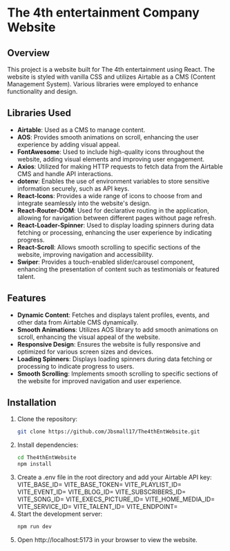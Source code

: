 # The 4th entertainment Company Website

## Overview

This project is a website built for The 4th entertainment using React. The website is styled with vanilla CSS and utilizes Airtable as a CMS (Content Management System). Various libraries were employed to enhance functionality and design.

## Libraries Used

- **Airtable**: Used as a CMS to manage content.
- **AOS**: Provides smooth animations on scroll, enhancing the user experience by adding visual appeal.
- **FontAwesome**: Used to include high-quality icons throughout the website, adding visual elements and improving user engagement.
- **Axios**: Utilized for making HTTP requests to fetch data from the Airtable CMS and handle API interactions.
- **dotenv**: Enables the use of environment variables to store sensitive information securely, such as API keys.
- **React-Icons**: Provides a wide range of icons to choose from and integrate seamlessly into the website's design.
- **React-Router-DOM**: Used for declarative routing in the application, allowing for navigation between different pages without page refresh.
- **React-Loader-Spinner**: Used to display loading spinners during data fetching or processing, enhancing the user experience by indicating progress.
- **React-Scroll**: Allows smooth scrolling to specific sections of the website, improving navigation and accessibility.
- **Swiper**: Provides a touch-enabled slider/carousel component, enhancing the presentation of content such as testimonials or featured talent.

## Features

- **Dynamic Content**: Fetches and displays talent profiles, events, and other data from Airtable CMS dynamically.
- **Smooth Animations**: Utilizes AOS library to add smooth animations on scroll, enhancing the visual appeal of the website.
- **Responsive Design**: Ensures the website is fully responsive and optimized for various screen sizes and devices.
- **Loading Spinners**: Displays loading spinners during data fetching or processing to indicate progress to users.
- **Smooth Scrolling**: Implements smooth scrolling to specific sections of the website for improved navigation and user experience.

## Installation

1. Clone the repository:
   ```bash
   git clone https://github.com/Jbsmall17/The4thEntWebsite.git
2. Install dependencies:
    ```bash
    cd The4thEntWebsite
    npm install
3. Create a .env file in the root directory and add your Airtable API key:
  VITE_BASE_ID=
  VITE_BASE_TOKEN=
  VITE_PLAYLIST_ID=
  VITE_EVENT_ID=
  VITE_BLOG_ID=
  VITE_SUBSCRIBERS_ID=
  VITE_SONG_ID=
  VITE_EXECS_PICTURE_ID=
  VITE_HOME_MEDIA_ID=
  VITE_SERVICE_ID=
  VITE_TALENT_ID=
  VITE_ENDPOINT=
4. Start the development server:
   ```bash
   npm run dev
5. Open http://localhost:5173 in your browser to view the website.
